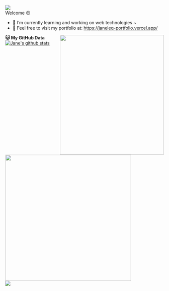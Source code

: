 ![](https://komarev.com/ghpvc/?username=Janeleq&color=lightgrey&label=PROFILE+VIEWS) <br />
Welcome 😊 
- 🌱 I’m currently learning and working on web technologies ~
- 👯 Feel free to visit my portfolio at: https://janeleq-portfolio.vercel.app/

<img align="right" src="https://media.giphy.com/media/CuuSHzuc0O166MRfjt/giphy.gif" width="330" height="380"/>

**🐱 My GitHub Data**
<a href="https://github.com/janeleq/github-readme-stats"><img align="center" src="https://github-readme-stats.vercel.app/api?username=janeleq&show_icons=true&include_all_commits=true&theme=dark&hide_border=true" alt="Jane's github stats" /></a>
<br />
<img src="https://github-readme-streak-stats.herokuapp.com?user=Janeleq&theme=dark&hide_border=true" width="400">
<br />
<a href="https://github.com/janeleq/github-readme-stats">
<img align="center" src="https://github-readme-stats.vercel.app/api/top-langs/?username=janeleq&layout=compact&theme=dark&hide_border=true" />
</a>
